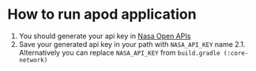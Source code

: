 # How to run apod application

1. You should generate your api key in [Nasa Open APIs](https://api.nasa.gov/)
2. Save your generated api key in your path with `NASA_API_KEY` name
  2.1. Alternatively you can replace `NASA_API_KEY` from `build.gradle (:core-network)`
